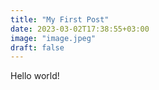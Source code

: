 ```yaml
---
title: "My First Post"
date: 2023-03-02T17:38:55+03:00
image: "image.jpeg"
draft: false
---
```



Hello world!